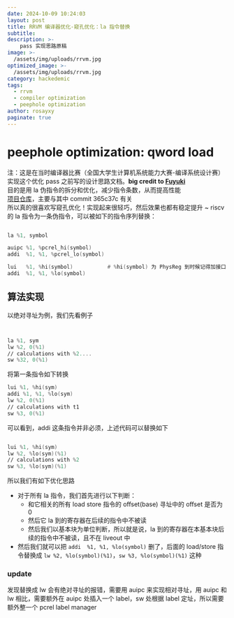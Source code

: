 ```yaml
---
date: 2024-10-09 10:24:03
layout: post
title: RRVM 编译器优化-窥孔优化：la 指令替换
subtitle: 
description: >-
    pass 实现思路原稿
image: >-
  /assets/img/uploads/rrvm.jpg
optimized_image: >-
  /assets/img/uploads/rrvm.jpg
category: hackedemic
tags:
  - rrvm
  - compiler optimization
  - peephole optimization
author: rosayxy
paginate: true
---
```

# peephole optimization: qword load
注：这是在当时编译器比赛（全国大学生计算机系统能力大赛-编译系统设计赛）实现这个优化 pass 之前写的设计思路文档。**big credit to [Fuyuki](https://github.com/Fuyuky)**   
目的是用 la 伪指令的拆分和优化，减少指令条数，从而提高性能    
[项目仓库](https://github.com/rrvm-project/SysYc)，主要与其中 commit 365c37c 有关    
所以真的很喜欢写窥孔优化！实现起来很轻巧，然后效果也都有稳定提升 ~
riscv 的 la 指令为一条伪指令，可以被如下的指令序列替换：
```asm

la %1, symbol

auipc %1, %pcrel_hi(symbol)
addi  %1, %1, %pcrel_lo(symbol)

```

```asm
lui   %1, %hi(symbol)           # %hi(symbol) 为 PhysReg 到时候记得加接口 ~
addi  %1, %1, %lo(symbol)       
```
## 算法实现
以绝对寻址为例，我们先看例子
```asm


la %1, sym
lw %2, 0(%1)
// calculations with %2....
sw %32, 0(%1)


```
将第一条指令如下转换
```asm
lui %1, %hi(sym)
addi %1, %1, %lo(sym)
lw %2, 0(%1)
// calculations with t1
sw %3, 0(%1)
```
可以看到，addi 这条指令并非必须，上述代码可以替换如下
```asm

lui %1, %hi(sym)
lw %2, %lo(sym)(%1)
// calculations with %2
sw %3, %lo(sym)(%1)


```
所以我们有如下优化思路
- 对于所有 la 指令，我们首先进行以下判断：
  - 和它相关的所有 load store 指令的 offset(base) 寻址中的 offset 是否为 0
  - 然后它 la 到的寄存器在后续的指令中不被读
  - 然后我们以基本块为单位判断，所以就是说，la 到的寄存器在本基本块后续的指令中不被读，且不在 liveout 中
- 然后我们就可以把 `addi  %1, %1, %lo(symbol)` 删了，后面的 load/store 指令替换成 `lw %2, %lo(symbol)(%1)`，`sw %3, %lo(symbol)(%1)` 这种
### update
发现替换成 lw 会有绝对寻址的报错，需要用 auipc 来实现相对寻址，用 auipc 和 lw 相比，需要额外在 auipc 处插入一个 label，sw 处根据 label 定址，所以需要额外整一个 pcrel label manager    

